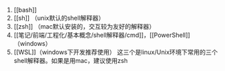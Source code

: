 1. [[bash]]
2. [[sh]] （unix默认的shell解释器）
3. [[zsh]] （mac默认安装的，交互较为友好的解释器）
4. [[笔记/前端/工程化/基本概念/shell解释器/cmd]]，[[PowerShell]]（windows）
5. [[WSL]]（windows下开发推荐使用）
这三个是linux/Unix环境下常用的三个shell解释器。如果是用mac，建议使用zsh
 